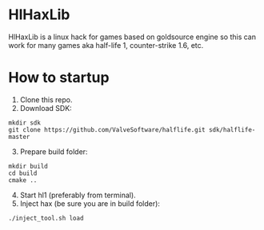 # HlHaxLib
HlHaxLib is a linux hack for games based on goldsource engine so this can work for many games aka half-life 1, counter-strike 1.6, etc.

# How to startup
1. Clone this repo.
2. Download SDK:
```
mkdir sdk
git clone https://github.com/ValveSoftware/halflife.git sdk/halflife-master
```
3. Prepare build folder:
```
mkdir build
cd build
cmake ..
```
4. Start hl1 (preferably from terminal).
5. Inject hax (be sure you are in build folder):
```
./inject_tool.sh load
```
